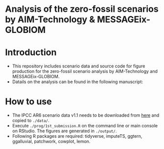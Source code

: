 # Analysis of the zero-fossil scenarios by AIM-Technology & MESSAGEix-GLOBIOM

# Introduction
- This repository includes scenario data and source code for figure production for the zero-fossil scenario analysis by AIM-Technology and MESSAGEix-GLOBIOM.
- Datails on the analysis can be found in the following manuscript:

# How to use
- The IPCC AR6 scenario data v1.1 needs to be downloaded from [here](https://data.ene.iiasa.ac.at/ar6/) and copied to `./data/`.
- Execute `./prog/1st_submission.R` on the command line or main console on RStudio. The figures are generated in `./output/`.
- Following R packages are required: tidyverse, imputeTS, ggtern, ggalluvial, patchwork, cowplot, lemon.